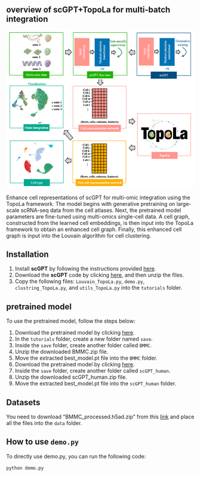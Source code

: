 ## overview of scGPT+TopoLa for multi-batch integration

<p align="center">
<img src="https://github.com/kaizheng-academic/TopoLa/blob/main/src/scGPT_TopoLa_omic.png" width="1000" />
</p>
Enhance cell representations of scGPT for multi-omic integration using the TopoLa framework. The model begins with generative pretraining on large-scale scRNA-seq data from the cell atlases. Next, the pretrained model parameters are fine-tuned using multi-omics single-cell data. A cell graph, constructed from the learned cell embeddings, is then input into the TopoLa framework to obtain an enhanced cell graph. Finally, this enhanced cell graph is input into the Louvain algorithm for cell clustering.

Installation
------------

1. Install **scGPT** by following the instructions provided [here](https://github.com/bowang-lab/scGPT).
2. Download the **scGPT** code by clicking [here](https://github.com/bowang-lab/scGPT/archive/refs/heads/main.zip), and then unzip the files.
3. Copy the following files: `Louvain_TopoLa.py`, `demo.py`, `clustring_TopoLa.py`, and `utils_TopoLa.py` into the `tutorials` folder.



## pretrained model 

To use the pretrained model, follow the steps below:

1.	Download the pretrained model by clicking [here](https://drive.google.com/file/d/1__se85Ru86rS7By4Zwvbel5VinEDPlmj/view?usp=share_link).
2.	In the `tutorials` folder, create a new folder named `save`.
3.	Inside the `save` folder, create another folder called `BMMC`.
4.	Unzip the downloaded BMMC.zip file.
5.	Move the extracted best_model.pt file into the `BMMC` folder.
6.  Download the pretrained model by clicking [here](https://drive.google.com/file/d/1mMquE1C8iPUIOz8OwbMVYlhN27Qbgo9T/view?usp=share_link).
7.	Inside the `save` folder, create another folder called `scGPT_human`.
8.	Unzip the downloaded scGPT_human.zip file.
9.	Move the extracted best_model.pt file into the `scGPT_human` folder.


Datasets 
-------------------
You need to download "BMMC_processed.h5ad.zip" from this [link](https://drive.google.com/file/d/1lTqCF5e5aiZhU1N7UUNbvhT-a870qdPk/view?usp=share_link) and place all the files into the `data` folder.


How to use `demo.py`
-------------------
To directly use demo.py, you can run the following code:
```python
python demo.py
```
